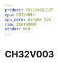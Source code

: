 ```yaml
---
product: CH32V003-EVT
cpu: CH32V003
cpu_core: QingKe V2A
ram: 2KB(SRAM)
vendor: WCH
---
```


# CH32V003


